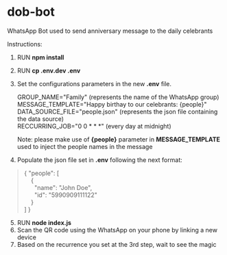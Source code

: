 # dob-bot
WhatsApp Bot used to send anniversary message to the daily celebrants

Instructions:
1. RUN **npm install**
2. RUN **cp .env.dev .env**
3. Set the configurations parameters in the new **.env** file.
   
   GROUP_NAME="Family" (represents the name of the WhatsApp group) \
   MESSAGE_TEMPLATE="Happy birthay to our celebrants: {people}" \
   DATA_SOURCE_FILE="people.json" (represents the json file containing the data source) \
   RECCURRING_JOB="0 0 * * *" (every day at midnight)

   Note: please make use of **{people}** parameter in **MESSAGE_TEMPLATE** used to inject the people names in the message
   
4. Populate the json file set in **.env** following the next format: 
>{ 
>  "people": 
>  [ \
>    &nbsp;&nbsp;&nbsp;&nbsp;{ \
>      &nbsp;&nbsp;&nbsp;&nbsp;&nbsp;&nbsp;"name": "John Doe", \
>      &nbsp;&nbsp;&nbsp;&nbsp;&nbsp;&nbsp;"id": "5990909111122" \
>    &nbsp;&nbsp;&nbsp;&nbsp;} \
>  ]
>}

5. RUN **node index.js**
6. Scan the QR code using the WhatsApp on your phone by linking a new device
7. Based on the recurrence you set at the 3rd step, wait to see the magic 
